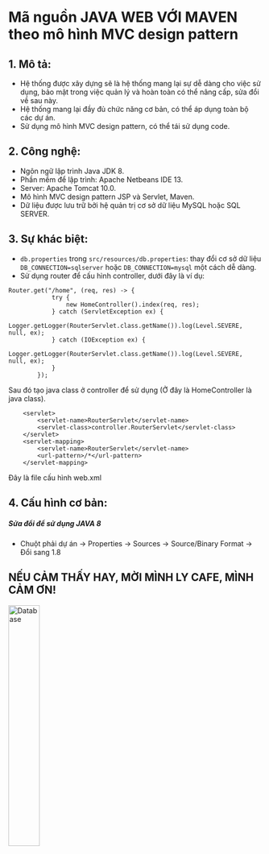 # Mã nguồn JAVA WEB VỚI MAVEN theo mô hình MVC design pattern

## 1. Mô tả:
- Hệ thống được xây dựng sẽ là hệ thống mang lại sự dễ dàng cho việc sử dụng, bảo mật trong việc quản lý và hoàn toàn có thể nâng cấp, sửa đổi về sau này.
- Hệ thống mang lại đầy đủ chức năng cơ bản, có thể áp dụng toàn bộ các dự án.
- Sử dụng mô hình MVC design pattern, có thể tái sử dụng code.

## 2. Công nghệ:

-   Ngôn ngữ lập trình Java JDK 8.
-   Phần mềm để lập trình: Apache Netbeans IDE 13.
-   Server: Apache Tomcat 10.0.
-   Mô hình MVC design pattern JSP và Servlet, Maven.
-   Dữ liệu được lưu trữ bởi hệ quản trị cơ sở dữ liệu MySQL hoặc SQL SERVER.

## 3. Sự khác biệt:

- ```db.properties``` trong ```src/resources/db.properties```: thay đổi cơ sở dữ liệu ```DB_CONNECTION=sqlserver``` hoặc ```DB_CONNECTION=mysql``` một cách dễ dàng.
- Sử dụng router để cấu hình controller, dưới đây là ví dụ:
```
Router.get("/home", (req, res) -> {
            try {
                new HomeController().index(req, res);
            } catch (ServletException ex) {
                Logger.getLogger(RouterServlet.class.getName()).log(Level.SEVERE, null, ex);
            } catch (IOException ex) {
                Logger.getLogger(RouterServlet.class.getName()).log(Level.SEVERE, null, ex);
            }
        });
```
Sau đó tạo java class ở controller để sử dụng (Ở đây là HomeController là java class).

```
    <servlet>
        <servlet-name>RouterServlet</servlet-name>
        <servlet-class>controller.RouterServlet</servlet-class>
    </servlet>
    <servlet-mapping>
        <servlet-name>RouterServlet</servlet-name>
        <url-pattern>/*</url-pattern>
    </servlet-mapping>
```
Đây là file cấu hình web.xml

## 4. Cấu hình cơ bản:

##### Sửa đổi để sử dụng JAVA 8
- Chuột phải dự án -> Properties -> Sources -> Source/Binary Format -> Đổi sang 1.8 

## NẾU CẢM THẤY HAY, MỜI MÌNH LY CAFE, MÌNH CẢM ƠN! 

<img  src="https://github.com/unclecatvn/BaseJava/assets/22569541/434da0cb-50f5-491d-8321-7f31ec4db3ac"  alt="Database"  width="35%"></img>

